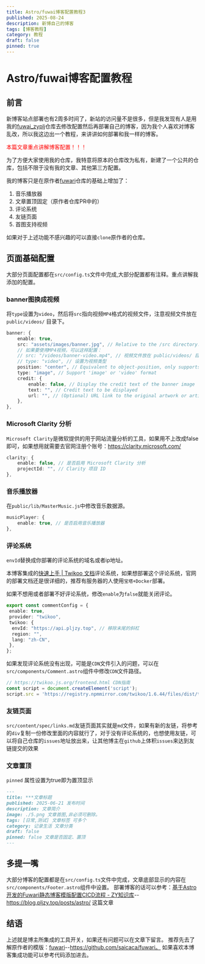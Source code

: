 ```yaml
---
title: Astro/fuwai博客配置教程3
published: 2025-08-24
description: 新博自己的博客
tags: [博客教程]
category: 教程
draft: false 
pinned: true
---
```


# Astro/fuwai博客配置教程

## 前言

新博客站点部署也有2周多时间了，新站的访问量不是很多，但是我发现有人是用我的[fuwai_zyplj](https://github.com/ZyPLJ/fuwai_zyplj)仓库去修改配置然后再部署自己的博客，因为我个人喜欢对博客乱改，所以我这边出一个教程，来讲讲如何部署和我一样的博客。

<font color='red'>本篇文章重点讲解博客配置！！！</font>

为了方便大家使用我的仓库，我特意将原本的仓库改为私有，新建了一个公共的仓库，包括不限于没有我的文章、其他第三方配置。

我的博客只是在原作者[fuwari](https://github.com/saicaca/fuwari)仓库的基础上增加了：

1. 音乐播放器
2. 文章置顶固定（原作者仓库PR中的）
3. 评论系统
4. 友链页面
5. 首图支持视频

如果对于上述功能不感兴趣的可以直接`clone`原作者的仓库。

## 页面基础配置

大部分页面配置都在`src/config.ts`文件中完成,大部分配置都有注释。重点讲解我添加的配置。

### banner图换成视频

将`type`设置为`video`，然后将`src`指向视频`MP4`格式的视频文件，注意视频文件放在 `public/videos/` 目录下。

```ts
banner: {
    enable: true,
    src: "assets/images/banner.jpg", // Relative to the /src directory. Relative to the /public directory if it starts with '/'
    // 如果要使用MP4视频，可以这样配置：
    // src: "/videos/banner-video.mp4", // 视频文件放在 public/videos/ 目录下
    // type: "video", // 设置为视频类型
    position: "center", // Equivalent to object-position, only supports 'top', 'center', 'bottom'. 'center' by default
    type: "image", // Support 'image' or 'video' format
    credit: {
        enable: false, // Display the credit text of the banner image
        text: "", // Credit text to be displayed
        url: "", // (Optional) URL link to the original artwork or artist's page
    },
},
```

### Microsoft Clarity 分析

`Microsoft Clarity`是微软提供的用于网站流量分析的工具，如果用不上改成false即可，如果想用就需要去官网注册个账号：<https://clarity.microsoft.com/>

```ts
clarity: {
    enable: false, // 是否启用 Microsoft Clarity 分析
    projectId: "", // Clarity 项目 ID
},
```

### 音乐播放器

在`public/lib/MasterMusic.js`中修改音乐数据源。

```ts
musicPlayer: {
    enable: true, // 是否启用音乐播放器
},
```

### 评论系统

`envId`替换成你部署的评论系统的域名或者ip地址。

本博客集成的[快速上手 | Twikoo 文档](https://twikoo.js.org/quick-start.html)评论系统，如果想部署这个评论系统，官网的部署文档还是很详细的，推荐有服务器的人使用`宝塔+Docker`部署。

如果不想用或者部署不好评论系统，修改`enable`为`false`就能关闭评论。

```ts
export const commentConfig = {
 enable: true,
 provider: "twikoo",
 twikoo: {
  envId: "https://api.pljzy.top", // 移除末尾的斜杠
  region: "",
  lang: "zh-CN",
 },
};

```

如果发现评论系统没有出现，可能是`CDN`文件引入的问题，可以在`src/components/Comment.astro`组件中修改`CDN`文件路径。

```ts
// https://twikoo.js.org/frontend.html CDN指南
const script = document.createElement('script');
script.src = 'https://registry.npmmirror.com/twikoo/1.6.44/files/dist/twikoo.min.js' 
```

### 友链页面

`src/content/spec/links.md`友链页面其实就是`md`文件，如果有新的友链，将参考的`div`复制一份修改里面的内容就行了，对于没有评论系统的，也想使用友链，可以将自己仓库的`issues`地址放出来，让其他博主在`github`上体积`issues`来达到友链提交的效果

### 文章置顶

`pinned` 属性设置为true即为置顶显示

```markdown
---
title: ***文章标题
published: 2025-06-21 发布时间
description: 文章简介
image: ./5.png 文章首图,非必须可删除。
tags: [日常,测试] 文章标签 可多个 
category: 记录生活 文章分类
draft: false 
pinned: false 文章是否固定、置顶
---
```

## 多提一嘴

大部分博客的配置都是在`src/config.ts`文件中完成，文章底部显示的内容在`src/components/Footer.astro`组件中设置。
部署博客的话可以参考：[基于Astro开发的Fuwari静态博客模版配置CICD流程 - ZY知识库](https://blog.pljzy.top/posts/astro/基于astro开发的fuwari静态博客模版配置cicd流程/)--<https://blog.pljzy.top/posts/astro/>  这篇文章

## 结语

上述就是博主所集成的工具开关，如果还有问题可以在文章下留言。
推荐先去了解原作者的模版：[fuwari](https://github.com/saicaca/fuwari)--<https://github.com/saicaca/fuwari。> 如果喜欢本博客集成功能可以参考代码添加进去。
